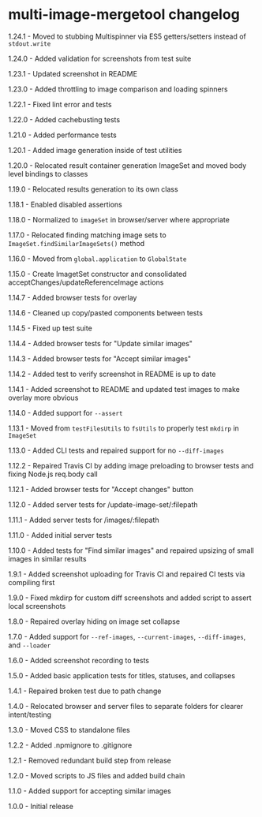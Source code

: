 # multi-image-mergetool changelog
1.24.1 - Moved to stubbing Multispinner via ES5 getters/setters instead of `stdout.write`

1.24.0 - Added validation for screenshots from test suite

1.23.1 - Updated screenshot in README

1.23.0 - Added throttling to image comparison and loading spinners

1.22.1 - Fixed lint error and tests

1.22.0 - Added cachebusting tests

1.21.0 - Added performance tests

1.20.1 - Added image generation inside of test utilities

1.20.0 - Relocated result container generation ImageSet and moved body level bindings to classes

1.19.0 - Relocated results generation to its own class

1.18.1 - Enabled disabled assertions

1.18.0 - Normalized to `imageSet` in browser/server where appropriate

1.17.0 - Relocated finding matching image sets to `ImageSet.findSimilarImageSets()` method

1.16.0 - Moved from `global.application` to `GlobalState`

1.15.0 - Create ImagetSet constructor and consolidated acceptChanges/updateReferenceImage actions

1.14.7 - Added browser tests for overlay

1.14.6 - Cleaned up copy/pasted components between tests

1.14.5 - Fixed up test suite

1.14.4 - Added browser tests for "Update similar images"

1.14.3 - Added browser tests for "Accept similar images"

1.14.2 - Added test to verify screenshot in README is up to date

1.14.1 - Added screenshot to README and updated test images to make overlay more obvious

1.14.0 - Added support for `--assert`

1.13.1 - Moved from `testFilesUtils` to `fsUtils` to properly test `mkdirp` in `ImageSet`

1.13.0 - Added CLI tests and repaired support for no `--diff-images`

1.12.2 - Repaired Travis CI by adding image preloading to browser tests and fixing Node.js req.body call

1.12.1 - Added browser tests for "Accept changes" button

1.12.0 - Added server tests for /update-image-set/:filepath

1.11.1 - Added server tests for /images/:filepath

1.11.0 - Added initial server tests

1.10.0 - Added tests for "Find similar images" and repaired upsizing of small images in similar results

1.9.1 - Added screenshot uploading for Travis CI and repaired CI tests via compiling first

1.9.0 - Fixed mkdirp for custom diff screenshots and added script to assert local screenshots

1.8.0 - Repaired overlay hiding on image set collapse

1.7.0 - Added support for `--ref-images`, `--current-images`, `--diff-images`, and `--loader`

1.6.0 - Added screenshot recording to tests

1.5.0 - Added basic application tests for titles, statuses, and collapses

1.4.1 - Repaired broken test due to path change

1.4.0 - Relocated browser and server files to separate folders for clearer intent/testing

1.3.0 - Moved CSS to standalone files

1.2.2 - Added .npmignore to .gitignore

1.2.1 - Removed redundant build step from release

1.2.0 - Moved scripts to JS files and added build chain

1.1.0 - Added support for accepting similar images

1.0.0 - Initial release
